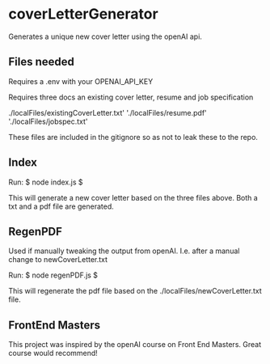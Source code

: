 # coverLetterGenerator

Generates a unique new cover letter using the openAI api.

## Files needed

Requires a .env with your OPENAI_API_KEY

Requires three docs an existing cover letter, resume and job specification

./localFiles/existingCoverLetter.txt'
'./localFiles/resume.pdf'
'./localFiles/jobspec.txt'

These files are included in the gitignore so as not to leak these to the repo.

## Index

Run:
$ node index.js $

This will generate a new cover letter based on the three files above.
Both a txt and a pdf file are generated.

## RegenPDF

Used if manually tweaking the output from openAI. I.e. after a manual change to newCoverLetter.txt

Run:
$ node regenPDF.js $

This will regenerate the pdf file based on the ./localFiles/newCoverLetter.txt file.

## FrontEnd Masters

This project was inspired by the openAI course on Front End Masters. Great course would recommend!
